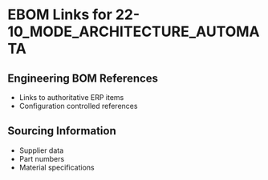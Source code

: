 # EBOM Links for 22-10_MODE_ARCHITECTURE_AUTOMATA

## Engineering BOM References
- Links to authoritative ERP items
- Configuration controlled references

## Sourcing Information
- Supplier data
- Part numbers
- Material specifications
